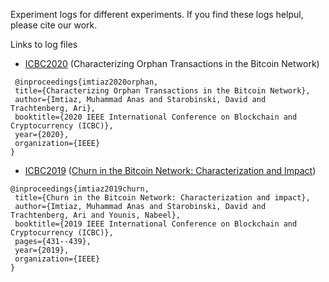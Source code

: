 Experiment logs for different experiments. If you find these logs helpul, please cite our work.

Links to log files

 - [ICBC2020](https://github.com/nislab/bitcoin-logs/tree/icbc2020) (Characterizing Orphan Transactions in the Bitcoin Network)
 ```
  @inproceedings{imtiaz2020orphan,
  title={Characterizing Orphan Transactions in the Bitcoin Network},
  author={Imtiaz, Muhammad Anas and Starobinski, David and Trachtenberg, Ari},
  booktitle={2020 IEEE International Conference on Blockchain and Cryptocurrency (ICBC)},
  year={2020},
  organization={IEEE}
}
 ```
 - [ICBC2019](https://github.com/nislab/bitcoin-logs/tree/icbc2019) ([Churn in the Bitcoin Network: Characterization and Impact](https://doi.org/10.1109/BLOC.2019.8751297))
 ```
@inproceedings{imtiaz2019churn,
  title={Churn in the Bitcoin Network: Characterization and impact},
  author={Imtiaz, Muhammad Anas and Starobinski, David and Trachtenberg, Ari and Younis, Nabeel},
  booktitle={2019 IEEE International Conference on Blockchain and Cryptocurrency (ICBC)},
  pages={431--439},
  year={2019},
  organization={IEEE}
}
 ```

